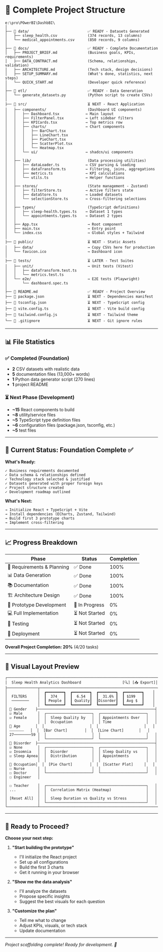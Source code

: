 # 📂 Complete Project Structure

```
e:\pro\POwerBI\DashbBI\
│
├── 📁 data/                           ✅ READY - Datasets Generated
│   ├── sleep_health.csv              (374 records, 13 columns)
│   └── medical_appointments.csv      (850 records, 9 columns)
│
├── 📁 docs/                           ✅ READY - Complete Documentation
│   ├── PROJECT_BRIEF.md              (Business goals, KPIs, requirements)
│   ├── DATA_CONTRACT.md              (Schema, relationships, validation)
│   ├── ARCHITECTURE.md               (Tech stack, design decisions)
│   ├── SETUP_SUMMARY.md              (What's done, statistics, next steps)
│   └── QUICK_START.md                (Developer quick reference)
│
├── 📁 etl/                            ✅ READY - Data Generation
│   └── generate_datasets.py          (Python script to create CSVs)
│
├── 📁 src/                            ⏳ NEXT - React Application
│   ├── components/                   (Dashboard UI components)
│   │   ├── Dashboard.tsx            → Main layout
│   │   ├── FilterPanel.tsx          → Left sidebar filters
│   │   ├── KPICards.tsx             → Top metrics row
│   │   ├── charts/                  → Chart components
│   │   │   ├── BarChart.tsx
│   │   │   ├── LineChart.tsx
│   │   │   ├── PieChart.tsx
│   │   │   ├── ScatterPlot.tsx
│   │   │   └── Heatmap.tsx
│   │   └── ui/                      → shadcn/ui components
│   │
│   ├── lib/                          (Data processing utilities)
│   │   ├── dataLoader.ts            → CSV parsing & loading
│   │   ├── dataTransform.ts         → Filtering, joins, aggregations
│   │   ├── metrics.ts               → KPI calculations
│   │   └── utils.ts                 → Helper functions
│   │
│   ├── stores/                       (State management - Zustand)
│   │   ├── filterStore.ts           → Active filters state
│   │   ├── dataStore.ts             → Loaded datasets
│   │   └── selectionStore.ts        → Cross-filtering selections
│   │
│   ├── types/                        (TypeScript definitions)
│   │   ├── sleep-health.types.ts    → Dataset 1 types
│   │   └── appointments.types.ts    → Dataset 2 types
│   │
│   ├── App.tsx                       → Root component
│   ├── main.tsx                      → Entry point
│   └── index.css                     → Global styles + Tailwind
│
├── 📁 public/                         ⏳ NEXT - Static Assets
│   ├── data/                         → Copy CSVs here for production
│   └── favicon.ico                   → Dashboard icon
│
├── 📁 tests/                          ⏳ LATER - Test Suites
│   ├── unit/                         → Unit tests (Vitest)
│   │   ├── dataTransform.test.ts
│   │   └── metrics.test.ts
│   └── e2e/                          → E2E tests (Playwright)
│       └── dashboard.spec.ts
│
├── 📄 README.md                       ✅ READY - Project Overview
├── 📄 package.json                    ⏳ NEXT - Dependencies manifest
├── 📄 tsconfig.json                   ⏳ NEXT - TypeScript config
├── 📄 vite.config.ts                  ⏳ NEXT - Vite build config
├── 📄 tailwind.config.js              ⏳ NEXT - Tailwind theme
└── 📄 .gitignore                      ⏳ NEXT - Git ignore rules

```

---

## 📊 File Statistics

### ✅ Completed (Foundation)
- **2** CSV datasets with realistic data
- **5** documentation files (13,000+ words)
- **1** Python data generator script (270 lines)
- **1** project README

### ⏳ Next Phase (Development)
- **~15** React components to build
- **~8** utility/service files
- **~5** TypeScript type definition files
- **~6** configuration files (package.json, tsconfig, etc.)
- **~5** test files

---

## 🎯 Current Status: Foundation Complete ✅

**What's Ready:**
```
✓ Business requirements documented
✓ Data schema & relationships defined
✓ Technology stack selected & justified
✓ Datasets generated with proper foreign keys
✓ Project structure created
✓ Development roadmap outlined
```

**What's Next:**
```
→ Initialize React + TypeScript + Vite
→ Install dependencies (ECharts, Zustand, Tailwind)
→ Build first 3 prototype charts
→ Implement cross-filtering
```

---

## 📈 Progress Breakdown

| Phase | Status | Completion |
|-------|--------|------------|
| 🎯 Requirements & Planning | ✅ Done | 100% |
| 📊 Data Generation | ✅ Done | 100% |
| 📚 Documentation | ✅ Done | 100% |
| 🏗️ Architecture Design | ✅ Done | 100% |
| 🎨 Prototype Development | 🔄 In Progress | 0% |
| 💻 Full Implementation | ⏳ Not Started | 0% |
| 🧪 Testing | ⏳ Not Started | 0% |
| 🚀 Deployment | ⏳ Not Started | 0% |

**Overall Project Completion: 20%** (4/20 tasks)

---

## 🎨 Visual Layout Preview

```
┌─────────────────────────────────────────────────────────────────────┐
│  Sleep Health Analytics Dashboard                   [🔍] [📥 Export]│
├──────────────┬──────────────────────────────────────────────────────┤
│              │  ┏━━━━━━━━┓  ┏━━━━━━━━┓  ┏━━━━━━━━┓  ┏━━━━━━━━┓    │
│  FILTERS     │  ┃  374   ┃  ┃  6.54  ┃  ┃  31.6% ┃  ┃ $199   ┃    │
│  ────────    │  ┃ People ┃  ┃ Quality┃  ┃Disorder┃  ┃ Avg $  ┃    │
│              │  ┗━━━━━━━━┛  ┗━━━━━━━━┛  ┗━━━━━━━━┛  ┗━━━━━━━━┛    │
│ 🔽 Gender    ├──────────────────────────────────────────────────────┤
│ ☑ Male       │  ┌─────────────────────┐  ┌─────────────────────┐   │
│ ☑ Female     │  │  Sleep Quality by   │  │ Appointments Over   │   │
│              │  │  Occupation         │  │ Time                │   │
│ 🔽 Age       │  │                     │  │                     │   │
│ ⎯⎯⎯⎯⎯⎯⎯⎯   │  │  [Bar Chart]        │  │  [Line Chart]       │   │
│ 27────────59 │  │                     │  │                     │   │
│              │  └─────────────────────┘  └─────────────────────┘   │
│ 🔽 Disorder  ├──────────────────────────────────────────────────────┤
│ ☑ None       │  ┌─────────────────────┐  ┌─────────────────────┐   │
│ ☑ Insomnia   │  │  Disorder           │  │ Sleep Quality vs    │   │
│ ☑ Sleep Apnea│  │  Distribution       │  │ Appointments        │   │
│              │  │                     │  │                     │   │
│ 🔽 Occupation│  │  [Pie Chart]        │  │  [Scatter Plot]     │   │
│ ☐ Nurse      │  │                     │  │                     │   │
│ ☐ Doctor     │  └─────────────────────┘  └─────────────────────┘   │
│ ☐ Engineer   │                                                      │
│ ☐ Teacher    │  ┌──────────────────────────────────────────────┐   │
│ ...          │  │  Correlation Matrix (Heatmap)                │   │
│              │  │                                              │   │
│ [Reset All]  │  │  Sleep Duration vs Quality vs Stress         │   │
│              │  └──────────────────────────────────────────────┘   │
└──────────────┴──────────────────────────────────────────────────────┘
```

---

## 🚀 Ready to Proceed?

**Choose your next step:**

1. **"Start building the prototype"**
   - I'll initialize the React project
   - Set up all configurations
   - Build the first 3 charts
   - Get it running in your browser

2. **"Show me the data analysis"**
   - I'll analyze the datasets
   - Propose specific insights
   - Suggest the best visuals for each question

3. **"Customize the plan"**
   - Tell me what to change
   - Adjust KPIs, visuals, or tech stack
   - Update documentation

---

*Project scaffolding complete! Ready for development. 🎉*
